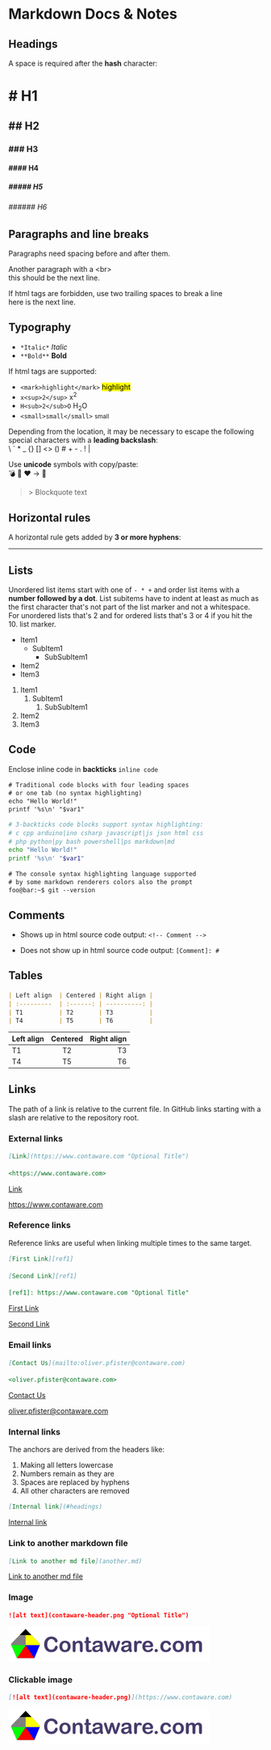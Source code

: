 # Markdown Docs & Notes <!-- omit from toc -->


## Headings

A space is required after the **hash** character:

# \# H1 <!-- omit from toc -->
## \#\# H2 <!-- omit from toc -->
### \#\#\# H3 <!-- omit from toc -->
#### \#\#\#\# H4 <!-- omit from toc -->
##### \#\#\#\#\# H5 <!-- omit from toc -->
###### \#\#\#\#\#\# H6 <!-- omit from toc -->


## Paragraphs and line breaks

Paragraphs need spacing before and after them.

Another paragraph with a \<br\><br>
this should be the next line.

If html tags are forbidden, use two trailing spaces to break a line  
here is the next line.


## Typography

- `*Italic*` *Italic*
- `**Bold**` **Bold**

If html tags are supported:

- `<mark>highlight</mark>` <mark>highlight</mark> 
- `x<sup>2</sup>` x<sup>2</sup>
- `H<sub>2</sub>O` H<sub>2</sub>O 
- `<small>small</small>` <small>small</small>

Depending from the location, it may be necessary to escape the following special characters with a **leading backslash**:  
\\ \` \* \_ \{\} \[\] \<\> \(\) \# \+ \- \. \! \|

Use **unicode** symbols with copy/paste:  
💣 🚀 ❤️ → 🙂

> \> Blockquote text


## Horizontal rules

A horizontal rule gets added by **3 or more hyphens**:

---


## Lists

Unordered list items start with one of `- * +` and order list items with a **number followed by a dot**. List subitems have to indent at least as much as the first character that's not part of the list marker and not a whitespace. For unordered lists that's 2 and for ordered lists that's 3 or 4 if you hit the 10. list marker.

- Item1
  * SubItem1
    + SubSubItem1
- Item2
- Item3

1. Item1
   1. SubItem1
      1. SubSubItem1
2. Item2
3. Item3


## Code

Enclose inline code in **backticks** `inline code`

    # Traditional code blocks with four leading spaces
    # or one tab (no syntax highlighting)
    echo "Hello World!"
    printf '%s\n' "$var1"

```bash
# 3-backticks code blocks support syntax highlighting:
# c cpp arduino|ino csharp javascript|js json html css
# php python|py bash powershell|ps markdown|md
echo "Hello World!"
printf '%s\n' "$var1"
```

```console
# The console syntax highlighting language supported
# by some markdown renderers colors also the prompt
foo@bar:~$ git --version
```


## Comments

- Shows up in html source code output: `<!-- Comment -->`

<!-- Comment -->

- Does not show up in html source code output: `[Comment]: #`

[Comment]: #


## Tables

```md
| Left align  | Centered | Right align |
| :---------  | :------: | ----------: |
| T1          | T2       | T3          |
| T4          | T5       | T6          |
```

| Left align  | Centered | Right align |
| :---------  | :------: | ----------: |
| T1          | T2       | T3          |
| T4          | T5       | T6          |


## Links

The path of a link is relative to the current file. In GitHub links starting with a slash are relative to the repository root.

### External links

```md
[Link](https://www.contaware.com "Optional Title")

<https://www.contaware.com>
```

[Link](https://www.contaware.com "Optional Title")

<https://www.contaware.com>

### Reference links

Reference links are useful when linking multiple times to the same target.

```md
[First Link][ref1]

[Second Link][ref1]

[ref1]: https://www.contaware.com "Optional Title"
```

[First Link][ref1]

[Second Link][ref1]

[ref1]: https://www.contaware.com "Optional Title"

### Email links

```md
[Contact Us](mailto:oliver.pfister@contaware.com)

<oliver.pfister@contaware.com>
```

[Contact Us](mailto:oliver.pfister@contaware.com)

<oliver.pfister@contaware.com>

### Internal links

The anchors are derived from the headers like:

1. Making all letters lowercase
2. Numbers remain as they are
3. Spaces are replaced by hyphens
4. All other characters are removed

```md
[Internal link](#headings)
```

[Internal link](#headings)

### Link to another markdown file

```md
[Link to another md file](another.md)
```

[Link to another md file](another.md)

### Image

```md
![alt text](contaware-header.png "Optional Title")
```

![alt text](contaware-header.png "Optional Title")

### Clickable image

```md
[![alt text](contaware-header.png)](https://www.contaware.com)
```

[![alt text](contaware-header.png)](https://www.contaware.com)

